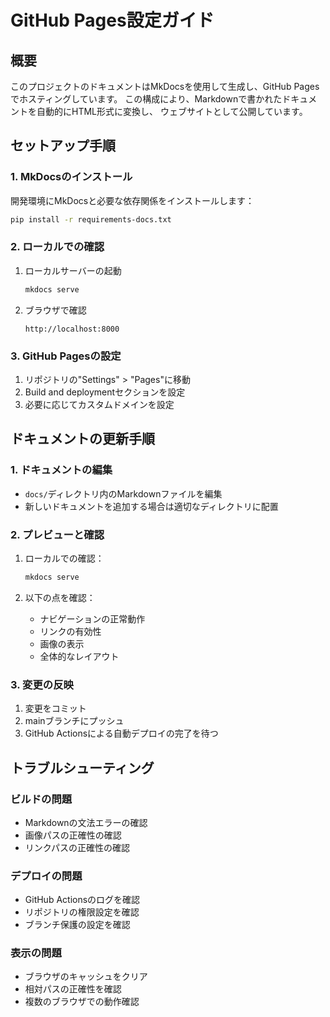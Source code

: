 # GitHub Pages設定ガイド

## 概要

このプロジェクトのドキュメントはMkDocsを使用して生成し、GitHub Pagesでホスティングしています。
この構成により、Markdownで書かれたドキュメントを自動的にHTML形式に変換し、
ウェブサイトとして公開しています。

## セットアップ手順

### 1. MkDocsのインストール

開発環境にMkDocsと必要な依存関係をインストールします：

```bash
pip install -r requirements-docs.txt
```

### 2. ローカルでの確認

1. ローカルサーバーの起動

   ```bash
   mkdocs serve
   ```

2. ブラウザで確認

   ```text
   http://localhost:8000
   ```

### 3. GitHub Pagesの設定

1. リポジトリの"Settings" > "Pages"に移動
2. Build and deploymentセクションを設定
3. 必要に応じてカスタムドメインを設定

## ドキュメントの更新手順

### 1. ドキュメントの編集

- `docs/`ディレクトリ内のMarkdownファイルを編集
- 新しいドキュメントを追加する場合は適切なディレクトリに配置

### 2. プレビューと確認

1. ローカルでの確認：

   ```bash
   mkdocs serve
   ```

2. 以下の点を確認：
   - ナビゲーションの正常動作
   - リンクの有効性
   - 画像の表示
   - 全体的なレイアウト

### 3. 変更の反映

1. 変更をコミット
2. mainブランチにプッシュ
3. GitHub Actionsによる自動デプロイの完了を待つ

## トラブルシューティング

### ビルドの問題

- Markdownの文法エラーの確認
- 画像パスの正確性の確認
- リンクパスの正確性の確認

### デプロイの問題

- GitHub Actionsのログを確認
- リポジトリの権限設定を確認
- ブランチ保護の設定を確認

### 表示の問題

- ブラウザのキャッシュをクリア
- 相対パスの正確性を確認
- 複数のブラウザでの動作確認
